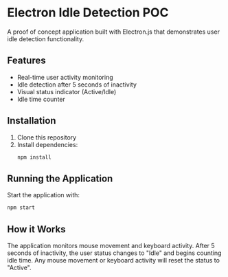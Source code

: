 # Electron Idle Detection POC

A proof of concept application built with Electron.js that demonstrates user idle detection functionality.

## Features

- Real-time user activity monitoring
- Idle detection after 5 seconds of inactivity
- Visual status indicator (Active/Idle)
- Idle time counter

## Installation

1. Clone this repository
2. Install dependencies:
   ```bash
   npm install
   ```

## Running the Application

Start the application with:
```bash
npm start
```

## How it Works

The application monitors mouse movement and keyboard activity. After 5 seconds of inactivity, the user status changes to "Idle" and begins counting idle time. Any mouse movement or keyboard activity will reset the status to "Active".